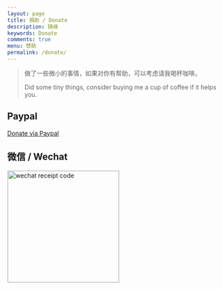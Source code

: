 ```yaml
---
layout: page
title: 捐助 / Donate
description: 随缘
keywords: Donate
comments: true
menu: 赞助
permalink: /donate/
---
```


> 做了一些微小的事情，如果对你有帮助，可以考虑请我喝杯咖啡。
> 
> Did some tiny things, consider buying me a cup of coffee if it helps you.

## Paypal

[Donate via Paypal](https://seamaner.github.io)

## 微信 / Wechat

<img style="width:256px;border:1px solid lightgrey;" src="{{ assets_base_url }}" alt="wechat receipt code" />

